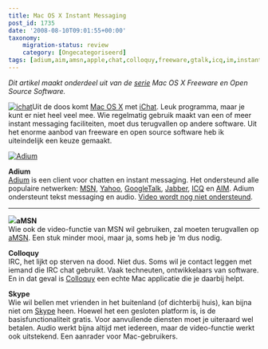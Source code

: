```yaml
---
title: Mac OS X Instant Messaging
post_id: 1735
date: '2008-08-10T09:01:55+00:00'
taxonomy:
    migration-status: review
    category: [Ongecategoriseerd]
tags: [adium,aim,amsn,apple,chat,colloquy,freeware,gtalk,icq,im,instant messaging,irc,jabber,mac,opensource,osx,skype,software,video,voip,adium,aim,amsn,apple,chat,colloquy,freeware,gtalk,icq,im,instant messaging,irc,jabber,mac,opensource,osx,skype,software,video,voip]
---
```

*Dit artikel maakt onderdeel uit van de [serie](/mac-os-x/) Mac OS X Freeware en Open Source Software.*

[![ichat](/wp-content/uploads/2009/08/ichat.jpg?w=150 "ichat")](/wp-content/uploads/2009/08/ichat.jpg)Uit de doos komt [Mac OS X](http://www.apple.com/nl/macosx/) met [iChat](http://http://nl.wikipedia.org/wiki/IChat_AV). Leuk programma, maar je kunt er niet heel veel mee. Wie regelmatig gebruik maakt van een of meer instant messaging faciliteiten, moet dus terugvallen op andere software. Uit het enorme aanbod van freeware en open source software heb ik uiteindelijk een keuze gemaakt.

[![Adium](https://upload.wikimedia.org/wikipedia/commons/9/91/Adium.png)](http://nl.wikipedia.org/wiki/Adium)

**Adium**  
[Adium](http://nl.wikipedia.org/wiki/Adium) is een client voor chatten en instant messaging. Het ondersteund alle populaire netwerken: [MSN](http://en.wikipedia.org/wiki/.NET_Messenger_Service), [Yahoo](http://nl.wikipedia.org/wiki/Yahoo_Messenger), [GoogleTalk](http://nl.wikipedia.org/wiki/Google_Talk), [Jabber](http://nl.wikipedia.org/wiki/Jabber), [ICQ](http://nl.wikipedia.org/wiki/ICQ) en [AIM](http://nl.wikipedia.org/wiki/AIM). Adium ondersteunt tekst messaging en audio. [Video wordt nog niet ondersteund](http://trac.adiumx.com/wiki/VoiceAndVideo).

** **

[![](https://upload.wikimedia.org/wikipedia/commons/2/21/AMSN_icon.png)](sdf)**aMSN**  
 Wie ook de video-functie van MSN wil gebruiken, zal moeten terugvallen op [aMSN](http://nl.wikipedia.org/wiki/AMSN). Een stuk minder mooi, maar ja, soms heb je ‘m dus nodig.

**Colloquy**  
 IRC, het lijkt op sterven na dood. Niet dus. Soms wil je contact leggen met iemand die IRC chat gebruikt. Vaak techneuten, ontwikkelaars van software. En in dat geval is [Colloquy](http://colloquy.info/) een echte Mac applicatie die je daarbij helpt.

**Skype**  
 Wie wil bellen met vrienden in het buitenland (of dichterbij huis), kan bijna niet om [Skype](http://www.skype.com) heen. Hoewel het een gesloten platform is, is de basisfunctionaliteit gratis. Voor aanvullende diensten moet je uiteraard wel betalen. Audio werkt bijna altijd met iedereen, maar de video-functie werkt ook uitstekend. Een aanrader voor Mac-gebruikers.